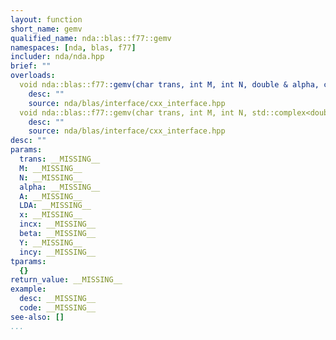 ```yaml
---
layout: function
short_name: gemv
qualified_name: nda::blas::f77::gemv
namespaces: [nda, blas, f77]
includer: nda/nda.hpp
brief: ""
overloads:
  void nda::blas::f77::gemv(char trans, int M, int N, double & alpha, const double * A, int & LDA, const double * x, int incx, double & beta, double * Y, int incy):
    desc: ""
    source: nda/blas/interface/cxx_interface.hpp
  void nda::blas::f77::gemv(char trans, int M, int N, std::complex<double> & alpha, const std::complex<double> * A, int & LDA, const std::complex<double> * x, int incx, std::complex<double> & beta, std::complex<double> * Y, int incy):
    desc: ""
    source: nda/blas/interface/cxx_interface.hpp
desc: ""
params:
  trans: __MISSING__
  M: __MISSING__
  N: __MISSING__
  alpha: __MISSING__
  A: __MISSING__
  LDA: __MISSING__
  x: __MISSING__
  incx: __MISSING__
  beta: __MISSING__
  Y: __MISSING__
  incy: __MISSING__
tparams:
  {}
return_value: __MISSING__
example:
  desc: __MISSING__
  code: __MISSING__
see-also: []
...
```


